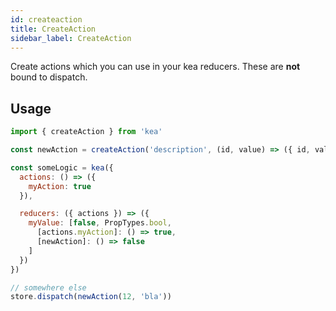 ```yaml
---
id: createaction
title: CreateAction
sidebar_label: CreateAction
---
```


Create actions which you can use in your kea reducers. These are **not** bound to dispatch.

## Usage

```javascript
import { createAction } from 'kea'

const newAction = createAction('description', (id, value) => ({ id, value }))

const someLogic = kea({
  actions: () => ({
    myAction: true
  }),

  reducers: ({ actions }) => ({
    myValue: [false, PropTypes.bool,
      [actions.myAction]: () => true,
      [newAction]: () => false
    ]
  })
})

// somewhere else
store.dispatch(newAction(12, 'bla'))
```